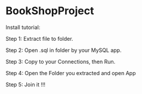 # BookShopProject 

Install tutorial: 



Step 1: Extract file to folder.


Step 2: Open .sql in folder by your MySQL app.


Step 3: Copy to your Connections, then Run.


Step 4: Open the Folder you extracted and open App


Step 5: Join it !!!
